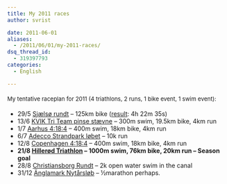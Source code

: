 ```yaml
---
title: My 2011 races
author: svrist

date: 2011-06-01
aliases: 
  - /2011/06/01/my-2011-races/
dsq_thread_id:
  - 319397793
categories:
  - English

---
```

<span style="font-size: small;"><span style="line-height: 24px;">My tentative raceplan for 2011 (4 triathlons, 2 runs, 1 bike event, 1 swim event):<br /> </span></span>

  * 29/5 <a title="Sjælsø rundt" href="http://www.sjaelsoerundt.dk/forside" target="_blank">Sjælsø rundt</a> &#8211; 125km bike (<a title="Online diploma" href="http://results1.ultimate.dk/events/2011/cycling/sjaelso/pdfdiplom.php?pid=2632" target="_blank">result</a>: 4h 22m 35s)
  * 13/6 <a title="KVIK Tri Team pinsestævne" href="http://www.kvik-tri.dk/staevne/" target="_blank">KVIK Tri Team pinse stævne</a> &#8211; 300m swim, 19.5km bike, 4km run
  * 1/7 <a title="Århus 4:18:4 website" href="http://4-18-4.nodesc.com/4184/index.php?option=com_content&view=frontpage&Itemid=1&lang=da" target="_blank">Aarhus 4:18:4</a> &#8211; 400m swim, 18km bike, 4km run
  * 6/7 <a title="Adecco strandpark løb" href="http://www.sparta.dk/spartalob/lobsoversigt/166we.aspx" target="_blank">Adecco Strandpark løbet</a> &#8211; 10k run
  * 12/8 <a title="Challenge Copenhagen 4:18:4 site" href="http://4-18-4.nodesc.com/index.php?lang=da" target="_blank">Copenhagen 4:18:4</a> &#8211; 400m swim, 18km bike, 4km run
  * **21/8 <a title="Hillerød tri site" href="http://www.langgarverne.dk/node/90" target="_blank">Hillerød Triathlon</a> &#8211; 1000m swim, 76km bike, 20km run &#8211; Season goal**
  * 28/8 <a title="Christiansborg rundt" href="http://www.openwater.dk/t2w_1795.asp?id=1&tid=01-06-2011+13%3A05%3A40&lan=dk" target="_blank">Christiansborg Rundt</a> &#8211; 2k open water swim in the canal
  * 31/12 <a title="Ænglemark nytårsløb" href="http://www.sparta.dk/spartalob/lobsoversigt/780we.aspx?langId=1" target="_blank">Änglamark Nytårsløb</a> &#8211; ½marathon perhaps.